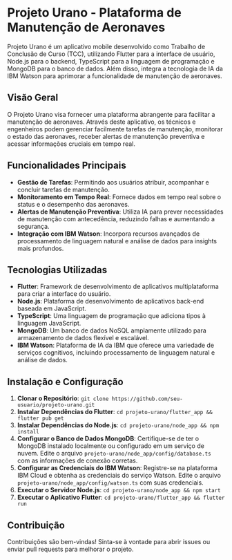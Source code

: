 # Projeto Urano - Plataforma de Manutenção de Aeronaves

Projeto Urano é um aplicativo mobile desenvolvido como Trabalho de Conclusão de Curso (TCC), utilizando Flutter para a interface de usuário, Node.js para o backend, TypeScript para a linguagem de programação e MongoDB para o banco de dados. Além disso, integra a tecnologia de IA da IBM Watson para aprimorar a funcionalidade de manutenção de aeronaves.

## Visão Geral

O Projeto Urano visa fornecer uma plataforma abrangente para facilitar a manutenção de aeronaves. Através deste aplicativo, os técnicos e engenheiros podem gerenciar facilmente tarefas de manutenção, monitorar o estado das aeronaves, receber alertas de manutenção preventiva e acessar informações cruciais em tempo real.

## Funcionalidades Principais

- **Gestão de Tarefas**: Permitindo aos usuários atribuir, acompanhar e concluir tarefas de manutenção.
- **Monitoramento em Tempo Real**: Fornece dados em tempo real sobre o status e o desempenho das aeronaves.
- **Alertas de Manutenção Preventiva**: Utiliza IA para prever necessidades de manutenção com antecedência, reduzindo falhas e aumentando a segurança.
- **Integração com IBM Watson**: Incorpora recursos avançados de processamento de linguagem natural e análise de dados para insights mais profundos.

## Tecnologias Utilizadas

- **Flutter**: Framework de desenvolvimento de aplicativos multiplataforma para criar a interface do usuário.
- **Node.js**: Plataforma de desenvolvimento de aplicativos back-end baseada em JavaScript.
- **TypeScript**: Uma linguagem de programação que adiciona tipos à linguagem JavaScript.
- **MongoDB**: Um banco de dados NoSQL amplamente utilizado para armazenamento de dados flexível e escalável.
- **IBM Watson**: Plataforma de IA da IBM que oferece uma variedade de serviços cognitivos, incluindo processamento de linguagem natural e análise de dados.

## Instalação e Configuração

1. **Clonar o Repositório**: `git clone https://github.com/seu-usuario/projeto-urano.git`
2. **Instalar Dependências do Flutter**: `cd projeto-urano/flutter_app && flutter pub get`
3. **Instalar Dependências do Node.js**: `cd projeto-urano/node_app && npm install`
4. **Configurar o Banco de Dados MongoDB**: Certifique-se de ter o MongoDB instalado localmente ou configurado em um serviço de nuvem. Edite o arquivo `projeto-urano/node_app/config/database.ts` com as informações de conexão corretas.
5. **Configurar as Credenciais do IBM Watson**: Registre-se na plataforma IBM Cloud e obtenha as credenciais do serviço Watson. Edite o arquivo `projeto-urano/node_app/config/watson.ts` com suas credenciais.
6. **Executar o Servidor Node.js**: `cd projeto-urano/node_app && npm start`
7. **Executar o Aplicativo Flutter**: `cd projeto-urano/flutter_app && flutter run`

## Contribuição

Contribuições são bem-vindas! Sinta-se à vontade para abrir issues ou enviar pull requests para melhorar o projeto.

